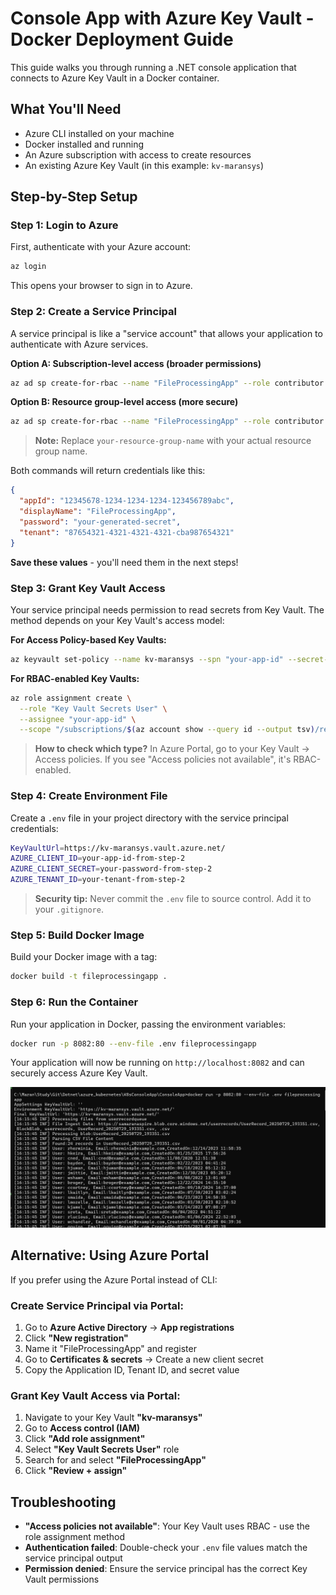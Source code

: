 # Console App with Azure Key Vault - Docker Deployment Guide

This guide walks you through running a .NET console application that connects to Azure Key Vault in a Docker container.

## What You'll Need

- Azure CLI installed on your machine
- Docker installed and running
- An Azure subscription with access to create resources
- An existing Azure Key Vault (in this example: `kv-maransys`)

## Step-by-Step Setup

### Step 1: Login to Azure

First, authenticate with your Azure account:

```bash
az login
```

This opens your browser to sign in to Azure.

### Step 2: Create a Service Principal

A service principal is like a "service account" that allows your application to authenticate with Azure services.

**Option A: Subscription-level access (broader permissions)**
```bash
az ad sp create-for-rbac --name "FileProcessingApp" --role contributor --scopes /subscriptions/$(az account show --query id --output tsv)
```

**Option B: Resource group-level access (more secure)**
```bash
az ad sp create-for-rbac --name "FileProcessingApp" --role contributor --scopes /subscriptions/$(az account show --query id --output tsv)/resourceGroups/your-resource-group-name
```

> **Note:** Replace `your-resource-group-name` with your actual resource group name.

Both commands will return credentials like this:
```json
{
  "appId": "12345678-1234-1234-1234-123456789abc",
  "displayName": "FileProcessingApp",
  "password": "your-generated-secret",
  "tenant": "87654321-4321-4321-4321-cba987654321"
}
```

**Save these values** - you'll need them in the next steps!

### Step 3: Grant Key Vault Access

Your service principal needs permission to read secrets from Key Vault. The method depends on your Key Vault's access model:

**For Access Policy-based Key Vaults:**
```bash
az keyvault set-policy --name kv-maransys --spn "your-app-id" --secret-permissions get list
```

**For RBAC-enabled Key Vaults:**
```bash
az role assignment create \
  --role "Key Vault Secrets User" \
  --assignee "your-app-id" \
  --scope "/subscriptions/$(az account show --query id --output tsv)/resourceGroups/your-rg-name/providers/Microsoft.KeyVault/vaults/kv-maransys"
```

> **How to check which type?** In Azure Portal, go to your Key Vault → Access policies. If you see "Access policies not available", it's RBAC-enabled.

### Step 4: Create Environment File

Create a `.env` file in your project directory with the service principal credentials:

```bash
KeyVaultUrl=https://kv-maransys.vault.azure.net/
AZURE_CLIENT_ID=your-app-id-from-step-2
AZURE_CLIENT_SECRET=your-password-from-step-2
AZURE_TENANT_ID=your-tenant-from-step-2
```

> **Security tip:** Never commit the `.env` file to source control. Add it to your `.gitignore`.

### Step 5: Build Docker Image

Build your Docker image with a tag:

```bash
docker build -t fileprocessingapp .
```

### Step 6: Run the Container

Run your application in Docker, passing the environment variables:

```bash
docker run -p 8082:80 --env-file .env fileprocessingapp
```

Your application will now be running on `http://localhost:8082` and can securely access Azure Key Vault.

![alt text](image-2.png)

## Alternative: Using Azure Portal

If you prefer using the Azure Portal instead of CLI:

### Create Service Principal via Portal:
1. Go to **Azure Active Directory** → **App registrations**
2. Click **"New registration"**
3. Name it "FileProcessingApp" and register
4. Go to **Certificates & secrets** → Create a new client secret
5. Copy the Application ID, Tenant ID, and secret value

### Grant Key Vault Access via Portal:
1. Navigate to your Key Vault **"kv-maransys"**
2. Go to **Access control (IAM)**
3. Click **"Add role assignment"**
4. Select **"Key Vault Secrets User"** role
5. Search for and select **"FileProcessingApp"**
6. Click **"Review + assign"**

## Troubleshooting

- **"Access policies not available"**: Your Key Vault uses RBAC - use the role assignment method
- **Authentication failed**: Double-check your `.env` file values match the service principal output
- **Permission denied**: Ensure the service principal has the correct Key Vault permissions

